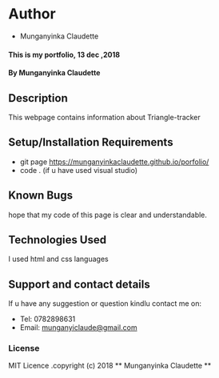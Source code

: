 # Author
* Munganyinka Claudette
#### This is my portfolio, 13 dec ,2018
#### By **Munganyinka Claudette**
## Description
This webpage contains information about Triangle-tracker
## Setup/Installation Requirements
* git page https://munganyinkaclaudette.github.io/porfolio/
* code . (if u have used visual studio)
## Known Bugs
hope that my code of this page is clear and understandable.
## Technologies Used
I used html and css languages
## Support and contact details
If u have any suggestion or question kindlu contact me on:
* Tel: 0782898631
* Email: munganyiclaude@gmail.com
### License
MIT Licence .copyright (c) 2018 ** Munganyinka Claudette **